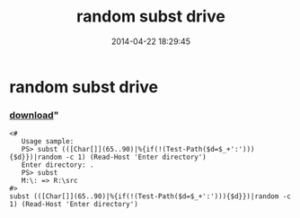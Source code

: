 ﻿---
pid:            5107
parent:         0
children:       
poster:         greg zakharov
title:          random subst drive
date:           2014-04-22 18:29:45
format:         posh
---

# random subst drive

### [download](5107.ps1)"



```posh
<#
   Usage sample:
   PS> subst (([Char[]](65..90)|%{if(!(Test-Path($d=$_+':'))){$d}})|random -c 1) (Read-Host 'Enter directory')
   Enter directory: .
   PS> subst
   M:\: => R:\src
#>
subst (([Char[]](65..90)|%{if(!(Test-Path($d=$_+':'))){$d}})|random -c 1) (Read-Host 'Enter directory')
```
